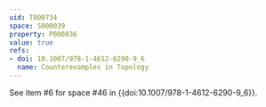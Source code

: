 ```yaml
---
uid: T000734
space: S000039
property: P000036
value: true
refs:
- doi: 10.1007/978-1-4612-6290-9_6
  name: Counterexamples in Topology
---
```


See item #6 for space #46 in {{doi:10.1007/978-1-4612-6290-9_6}}.
